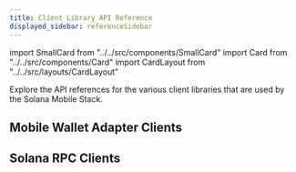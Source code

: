 ```yaml
---
title: Client Library API Reference
displayed_sidebar: referenceSidebar
---
```


import SmallCard from "../../src/components/SmallCard"
import Card from "../../src/components/Card"
import CardLayout from "../../src/layouts/CardLayout"

Explore the API references for the various client libraries that are used by the Solana Mobile Stack.

## Mobile Wallet Adapter Clients

<CardLayout autoFitEnabled={false}>
    <SmallCard
        to="/reference/typescript"
        header={{
            label: "Typescript",
            translateId: "typescript-reference",
        }}
        iconPath="img/typescript-icon.png"
    />
    <SmallCard
        to="/reference/kotlin/mobile-wallet-adapter"
        header={{
            label: "Kotlin",
            translateId: "development-setup",
        }}
        iconPath="img/kotlin-icon.png"
    />
    <SmallCard
        to="/reference/flutter/mobile-wallet-adapter"
        header={{
            label: "Flutter",
            translateId: "development-setup",
        }}
        iconPath="img/flutter-icon.svg"
    />
</CardLayout>

## Solana RPC Clients

<CardLayout autoFitEnabled={false}>
    <SmallCard
        to="/reference/typescript"
        header={{
            label: "web3.js",
            translateId: "typescript-reference",
        }}
        iconPath="img/typescript-icon.png"
    />
</CardLayout>